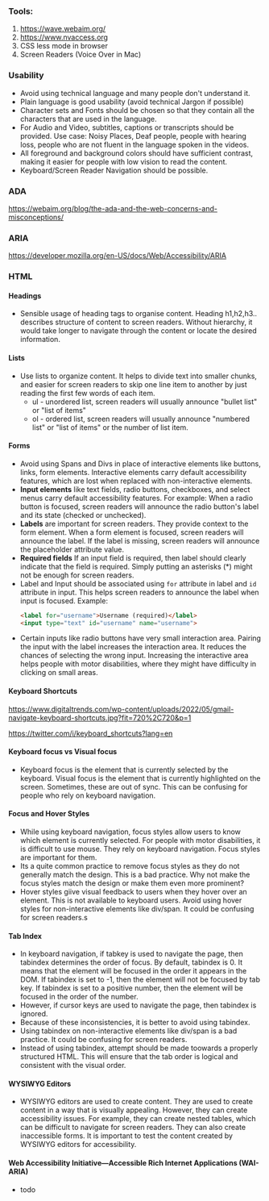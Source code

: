 ### Tools:

1. https://wave.webaim.org/
2. https://www.nvaccess.org
3. CSS less mode in browser
4. Screen Readers (Voice Over in Mac)

### Usability
- Avoid using technical language and many people don't understand it.
- Plain language is good usability (avoid technical Jargon if possible)
- Character sets and Fonts should be chosen so that they contain all the characters that are used in the language.
- For Audio and Video, subtitles, captions or transcripts should be provided. Use case: Noisy Places, Deaf people, people with hearing loss, people who are not fluent in the language spoken in the videos.
- All foreground and background colors should have sufficient contrast, making it easier for people with low vision to read the content.
- Keyboard/Screen Reader Navigation should be possible.


### ADA
https://webaim.org/blog/the-ada-and-the-web-concerns-and-misconceptions/

### ARIA
https://developer.mozilla.org/en-US/docs/Web/Accessibility/ARIA


 
### HTML

#### Headings
- Sensible usage of heading tags to organise content. Heading h1,h2,h3.. describes structure of content to screen readers. Without hierarchy, it would take longer to navigate through the content or locate the desired information.

#### Lists
- Use lists to organize content. It helps to divide text into smaller chunks, and easier for screen readers to skip one line item to another by just reading the first few words of each item.
  - ul - unordered list, screen readers will usually announce "bullet list" or "list of items"
  - ol - ordered list, screen readers will usually announce "numbered list" or "list of items" or the number of list item.

#### Forms
- Avoid using Spans and Divs in place of interactive elements like  buttons, links, form elements. Interactive elements carry default accessibility features, which are lost when replaced with non-interactive elements.
- **Input elements** like text fields, radio buttons, checkboxes, and select menus carry default accessibility features. For example: When a radio button is focused, screen readers will announce the radio button's label and its state (checked or unchecked).
- **Labels** are important for screen readers. They provide context to the form element. When a form element is focused, screen readers will announce the label. If the label is missing, screen readers will announce the placeholder attribute value. 
- **Required fields** If an input field is required, then label should clearly indicate that the field is required. Simply putting an asterisks (*) might not be enough for screen readers.
- Label and Input should be associated using `for` attribute in label and `id` attribute in input. This helps screen readers to announce the label when input is focused. Example:
  ```html
  <label for="username">Username (required)</label>
  <input type="text" id="username" name="username">
  ```
- Certain inputs like radio buttons have very small interaction area. Pairing the input with the label increases the interaction area. It reduces the chances of selecting the wrong input. Increasing the interactive area helps people with motor disabilities, where they might have difficulty in clicking on small areas.

#### Keyboard Shortcuts
  https://www.digitaltrends.com/wp-content/uploads/2022/05/gmail-navigate-keyboard-shortcuts.jpg?fit=720%2C720&p=1

  https://twitter.com/i/keyboard_shortcuts?lang=en

#### Keyboard focus vs Visual focus
- Keyboard focus is the element that is currently selected by the keyboard. Visual focus is the element that is currently highlighted on the screen. Sometimes, these are out of sync. This can be confusing for people who rely on keyboard navigation. 

#### Focus and Hover Styles
- While using keyboard navigation, focus styles allow users to know which element is currently selected. For people with motor disabilities, it is difficult to use mouse. They rely on keyboard navigation. Focus styles are important for them.
- Its a quite common practice to remove focus styles as they do not generally match the design. This is a bad practice. Why not make the focus styles match the design or make them even more prominent?
- Hover styles giive visual feedback to users when they hover over an element. This is not available to keyboard users. Avoid using hover styles for non-interactive elements like div/span. It could be confusing for screen readers.s

#### Tab Index
- In keyboard navigation, if tabkey is used to navigate the page, then tabindex determines the order of focus. By default, tabindex is 0. It means that the element will be focused in the order it appears in the DOM. If tabindex is set to -1, then the element will not be focused by tab key. If tabindex is set to a positive number, then the element will be focused in the order of the number.
- However, if cursor keys are used to navigate the page, then tabindex is ignored.
- Because of these inconsistencies, it is better to avoid using tabindex.
- Using tabindex on non-interactive elements like div/span is a bad practice. It could be confusing for screen readers.
- Instead of using tabindex, attempt should be made toowards a properly structured HTML. This will ensure that the tab order is logical and consistent with the visual order.

#### WYSIWYG Editors
- WYSIWYG editors are used to create content. They are used to create content in a way that is visually appealing. However, they can create accessibility issues. For example, they can create nested tables, which can be difficult to navigate for screen readers. They can also create inaccessible forms. It is important to test the content created by WYSIWYG editors for accessibility.

#### Web Accessibility Initiative—Accessible Rich Internet Applications (WAI-ARIA)
- todo
